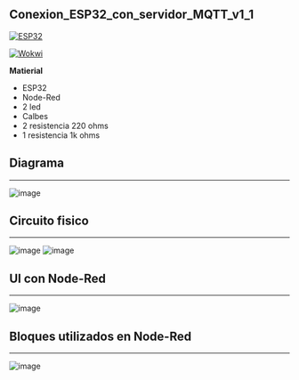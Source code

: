 ## Conexion_ESP32_con_servidor_MQTT_v1_1

[![ESP32](https://img.shields.io/badge/ESP-32-000000.svg?longCache=true&style=flat&colorA=CC101F)](https://www.espressif.com/en/products/socs/esp32)

[![Wokwi](https://img.shields.io/badge/Wokwi-Simulador-blue)](https://wokwi.com/projects/423788809188749313)


**Matierial**
  - ESP32
  - Node-Red
  - 2 led
  - Calbes
  - 2 resistencia 220 ohms
  - 1 resistencia 1k ohms
## **Diagrama**
-------------------------------------------------------------------------------------------
![image](https://github.com/user-attachments/assets/7a2fea84-d13b-461e-be00-d6bc56f2a0b8)

## **Circuito fisico**
-------------------------------------------------------------------------------------------
![image](https://github.com/user-attachments/assets/23d85e68-7ae0-4ed4-a42b-7ccb562aa576)
![image](https://github.com/user-attachments/assets/c0b6a82f-25c6-48b6-8550-6b40e379ae2f)

## **UI con Node-Red**
-------------------------------------------------------------------------------------------
![image](https://github.com/user-attachments/assets/5aed4bde-3745-4799-8760-ce5408752ad9)

## **Bloques utilizados en Node-Red**
-------------------------------------------------------------------------------------------
![image](https://github.com/user-attachments/assets/eb1f265a-cfa4-4602-9dd4-0128a5ea2f5e)

